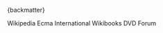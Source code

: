 
{backmatter}

<reference anchor="ActionScript" target="https://en.wikipedia.org/wiki/ActionScript">
  <front>
    <title>ActionScript</title>
    <author>
      <organization>Wikipedia</organization>
    </author>
  </front>
</reference>

<reference anchor="ECMAScript" target="https://262.ecma-international.org/14.0/">
  <front>
    <title>ECMA-262 14th Edition, June 2022. ECMAScript 2023 language specification</title>
    <author>
      <organization>Ecma International</organization>
    </author>
    <date month="June" year="2023" />
  </front>
</reference>

<reference anchor="DVD-Info" target="http://dvd.sourceforge.net/dvdinfo/">
  <front>
    <title>DVD-Video Information</title>
    <author/>
  </front>
</reference>

<reference anchor="Inside-DVD-Video" target="https://en.wikibooks.org/wiki/Inside_DVD-Video/Instruction_Set_Details">
  <front>
    <title>Inside DVD-Video/Instruction Set Details</title>
    <author>
      <organization>Wikibooks</organization>
    </author>
  </front>
</reference>

<reference anchor="DVD-Video" target="http://www.dvdforum.org/">
  <front>
    <title>DVD-Books: Part 3 DVD-Video Book</title>
    <author>
      <organization>DVD Forum</organization>
    </author>
    <date month="November" year="1995" />
  </front>
</reference>

<reference anchor="RFC9559">
  <front>
    <title>Media Container Specifications</title>
    <author initials="S." surname="Lhomme" fullname="Steve Lhomme"> </author>
    <author initials="M." surname="Bunkus" fullname="Moritz Bunkus"> </author>
    <author initials="D." surname="Rice" fullname="Dave Rice"> </author>
    <date month="October" year="2024"/>
  </front>
  <seriesInfo name="RFC" value="9559"></seriesInfo>
</reference>
